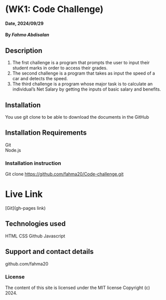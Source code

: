# (WK1: Code Challenge)

#### Date, 2024/09/29

#### By *Fahmo Abdisalan*

## Description
1. The frst challenge is a program that prompts the user to input their student marks in order to access their grades.
2. The second challenge is a program that takes as input the speed of a car and detects the speed.
3. The third challenge is a program whose major task is to calculate an individual’s Net Salary by getting the inputs of basic salary and benefits.

## Installation
You use git clone to be able to download the documents in the GitHub

## Installation Requirements
Git  
Node.js

### Installation instruction

Git clone https://github.com/fahma20/Code-challenge.git



# Live Link
[Git](gh-pages link)

## Technologies used
HTML
CSS
Github
Javascript

## Support and contact details
github.com/fahma20

### License
The content of this site is licensed under the MIT license
Copyright (c) 2024.
